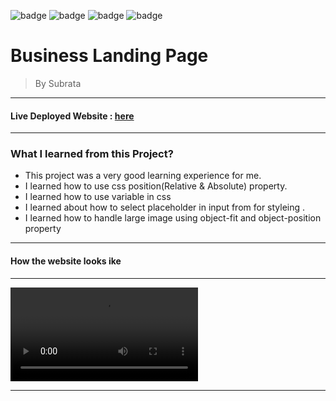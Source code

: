 ![badge](https://img.shields.io/badge/Made%20With-HTML%20%26%20CSS-brightgreen)
![badge](https://img.shields.io/badge/Mobile%20Responsive-No-orange)
![badge](https://img.shields.io/badge/Deployed-Yes-green)
![badge](https://img.shields.io/badge/Time%20Taken-5hrs-brightgreen)

# **Business Landing Page**

>By Subrata

-----
#### Live Deployed Website : [here](https://hostinglandingpage2.netlify.app/)

---
### What I learned from this Project?

- This project was a very good learning experience for me.
- I learned how to use css position(Relative & Absolute) property.
- I learned how to use variable in css
- I learned about how to select placeholder in input from for styleing .
- I learned how to handle large image using object-fit and object-position property

---
#### How the website looks ike
---

![](demo.mp4)

***